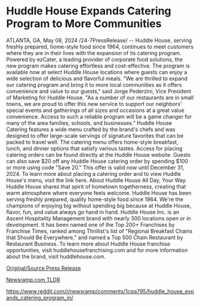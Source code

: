 # Huddle House Expands Catering Program to More Communities

ATLANTA, GA, May 08, 2024 /24-7PressRelease/ -- Huddle House, serving freshly prepared, home-style food since 1964, continues to meet customers where they are in their lives with the expansion of its catering program. Powered by ezCater, a leading provider of corporate food solutions, the new program makes catering effortless and cost-effective. The program is available now at select Huddle House locations where guests can enjoy a wide selection of delicious and flavorful meals.   "We are thrilled to expand our catering program and bring it to more local communities as it offers convenience and value to our guests," said Jorge Pederzini, Vice President of Marketing for Huddle House. "As a number of our restaurants are in small towns, we are proud to offer this new service to support our neighbors' special events and gatherings of all sizes and occasions at a great value convenience. Access to such a reliable program will be a game changer for many of the area families, schools, and businesses."   Huddle House Catering features a wide menu crafted by the brand's chefs and was designed to offer large-scale servings of signature favorites that can be packed to travel well. The catering menu offers home-style breakfast, lunch, and dinner options that satisfy various tastes. Access for placing catering orders can be found directly at the Huddle House website.   Guests can also save $20 off any Huddle House catering order by spending $100 or more using code "Save 20." This offer is valid now until December 31, 2024.   To learn more about placing a catering order and to view Huddle House's menu, visit the link here.  About Huddle House  All Day, Your Way. Huddle House shares that spirit of hometown togetherness, creating that warm atmosphere where everyone feels welcome. Huddle House has been serving freshly prepared, quality home-style food since 1964. We're the champions of enjoying big without spending big because at Huddle House, flavor, fun, and value always go hand in hand.   Huddle House Inc. is an Ascent Hospitality Management brand with nearly 300 locations open or in development. It has been named one of the Top 200+ Franchises by Franchise Times, ranked among Thrillist's list of "Regional Breakfast Chains that Should Be Everywhere," and named a Top 500 Chain Restaurant by Restaurant Business.   To learn more about Huddle House franchise opportunities, visit huddlehousefranchising.com and for more information about the brand, visit huddlehouse.com. 

[Original/Source Press Release](https://newlive.24-7pressrelease.com/press-release/510737/huddle-house-expands-catering-program-to-more-communities)
                    

[Newsramp.com TLDR](None) 

https://www.reddit.com/r/newsramp/comments/1cpq795/huddle_house_expands_catering_program_in/